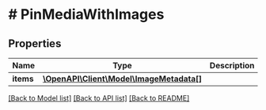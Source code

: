 # # PinMediaWithImages

## Properties

Name | Type | Description | Notes
------------ | ------------- | ------------- | -------------
**items** | [**\OpenAPI\Client\Model\ImageMetadata[]**](ImageMetadata.md) |  | [optional]

[[Back to Model list]](../../README.md#models) [[Back to API list]](../../README.md#endpoints) [[Back to README]](../../README.md)
